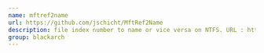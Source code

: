 ```yaml
---
name: mftref2name
url: https://github.com/jschicht/MftRef2Name
description: file index number to name or vice versa on NTFS. URL : https://github.com/jschicht/MftRef2Name Groups : blackarch blackarch-forensic blackarch-windows
group: blackarch
---
```

